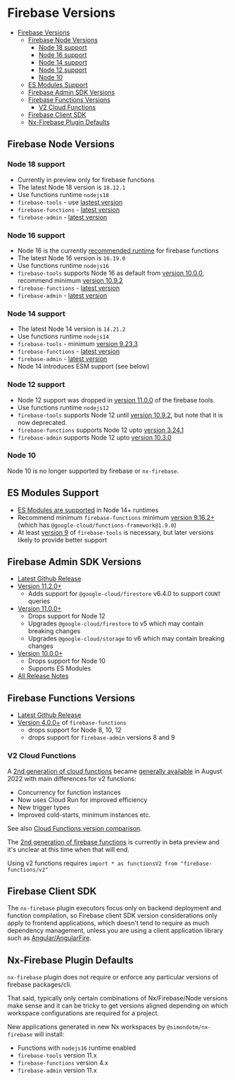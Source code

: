 # Firebase Versions

- [Firebase Versions](#firebase-versions)
  - [Firebase Node Versions](#firebase-node-versions)
    - [Node 18 support](#node-18-support)
    - [Node 16 support](#node-16-support)
    - [Node 14 support](#node-14-support)
    - [Node 12 support](#node-12-support)
    - [Node 10](#node-10)
  - [ES Modules Support](#es-modules-support)
  - [Firebase Admin SDK Versions](#firebase-admin-sdk-versions)
  - [Firebase Functions Versions](#firebase-functions-versions)
    - [V2 Cloud Functions](#v2-cloud-functions)
  - [Firebase Client SDK](#firebase-client-sdk)
  - [Nx-Firebase Plugin Defaults](#nx-firebase-plugin-defaults)

## Firebase Node Versions

### Node 18 support

- Currently in preview only for firebase functions
- The latest Node 18 version is `18.12.1`
- Use functions runtime `nodejs18`
- `firebase-tools` - use [lastest version](https://github.com/firebase/firebase-tools/releases)
- `firebase-functions` - [latest version](https://github.com/firebase/firebase-functions/releases)
- `firebase-admin` - [latest version](https://github.com/firebase/firebase-functions/releases)

### Node 16 support

- Node 16 is the currently [recommended runtime](https://cloud.google.com/functions/docs/concepts/nodejs-runtime) for firebase functions
- The latest Node 16 version is `16.19.0`
- Use functions runtime `nodejs16`
- `firebase-tools` supports Node 16 as default from [version 10.0.0](https://github.com/firebase/firebase-tools/releases/tag/v10.0.0), recommend minimum [version 10.9.2](https://github.com/firebase/firebase-tools/releases/tag/v10.9.2)
- `firebase-functions` - [latest version](https://github.com/firebase/firebase-functions/releases)
- `firebase-admin` - [latest version](https://github.com/firebase/firebase-functions/releases)

### Node 14 support

- The latest Node 14 version is `14.21.2`
- Use functions runtime `nodejs14`
- `firebase-tools` - minimum [version 9.23.3](https://github.com/firebase/firebase-tools/releases/tag/v9.23.3)
- `firebase-functions` - [latest version](https://github.com/firebase/firebase-functions/releases)
- `firebase-admin` - [latest version](https://github.com/firebase/firebase-functions/releases)
- Node 14 introduces ESM support (see below)

### Node 12 support

- Node 12 support was dropped in [version 11.0.0](https://github.com/firebase/firebase-tools/releases/tag/v11.0.0) of the firebase tools.
- Use functions runtime `nodejs12`
- `firebase-tools` supports Node 12 until [version 10.9.2](https://github.com/firebase/firebase-tools/releases/tag/v10.9.2), but note that it is now deprecated.
- `firebase-functions` supports Node 12 upto [version 3.24.1](https://github.com/firebase/firebase-functions/releases/tag/v3.24.1)
- `firebase-admin` supports Node 12 upto [version 10.3.0](https://github.com/firebase/firebase-admin-node/releases/tag/v10.3.0)

### Node 10

Node 10 is no longer supported by firebase or `nx-firebase`.

## ES Modules Support

- [ES Modules are supported](https://cloud.google.com/functions/docs/concepts/nodejs-runtime#using_es_modules) in Node 14+ runtimes
- Recommend minimum `firebase-functions` minimum [version 9.16.2+](https://github.com/firebase/firebase-tools/releases/tag/v9.16.2) (which has `@google-cloud/functions-framework@1.9.0`)
- At least [version 9](https://github.com/firebase/firebase-tools/releases/tag/v9.23.3) of `firebase-tools` is necessary, but later versions likely to provide better support

## Firebase Admin SDK Versions

- [Latest Github Release](https://github.com/firebase/firebase-admin-node/releases)
- [Version 11.2.0+](https://firebase.google.com/support/release-notes/admin/node#cloud-firestore_2)
  - Adds support for `@google-cloud/firestore` v6.4.0 to support `COUNT` queries
- [Version 11.0.0+](https://firebase.google.com/support/release-notes/admin/node#version_1100_-_16_june_2022)
  - Drops support for Node 12
  - Upgrades `@google-cloud/firestore` to v5 which may contain breaking changes
  - Upgrades `@google-cloud/storage` to v6 which may contain breaking changes
- [Version 10.0.0+](https://firebase.google.com/support/release-notes/admin/node#version_1000_-_14_october_2021)
  - Drops support for Node 10
  - Supports ES Modules
- [All Release Notes](https://firebase.google.com/support/release-notes/admin/node)

## Firebase Functions Versions

- [Latest Github Release](https://github.com/firebase/firebase-functions/releases)
- [Version 4.0.0+](https://github.com/firebase/firebase-functions/releases/tag/v4.0.0) of `firebase-functions`
  - drops support for Node 8, 10, 12
  - drops support for `firebase-admin` versions 8 and 9

### V2 Cloud Functions

A [2nd generation of cloud functions](https://firebase.google.com/docs/functions/beta) became [generally available](https://cloud.google.com/blog/products/serverless/cloud-functions-2nd-generation-now-generally-available) in August 2022 with main differences for v2 functions:

- Concurrency for function instances
- Now uses Cloud Run for improved efficiency
- New trigger types
- Improved cold-starts, minimum instances etc.

See also [Cloud Functions version comparison](https://cloud.google.com/functions/docs/concepts/version-comparison).

The [2nd generation of firebase functions](https://firebase.google.com/docs/functions/beta) is currently in beta preview and it's unclear at this time when that will end.

Using v2 functions requires `import * as functionsV2 from "firebase-functions/v2"`

## Firebase Client SDK

The `nx-firebase` plugin executors focus only on backend deployment and function compilation, so Firebase client SDK version considerations only apply to frontend applications, which doesn't tend to require as much dependency management, unless you are using a client application library such as [Angular/AngularFire](https://github.com/angular/angularfire#angular-and-firebase-versions).

## Nx-Firebase Plugin Defaults

`nx-firebase` plugin does not require or enforce any particular versions of firebase packages/cli.

That said, typically only certain combinations of Nx/Firebase/Node versions make sense and it can be tricky to get versions aligned depending on which workspace configurations are required for a project.

New applications generated in new Nx workspaces by `@simondotm/nx-firebase` will install:

- Functions with `nodejs16` runtime enabled
- `firebase-tools` version 11.x
- `firebase-functions` version 4.x
- `firebase-admin` version 11.x
